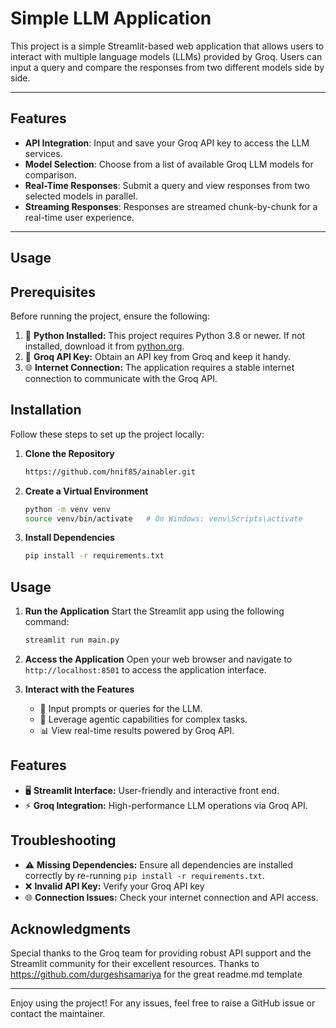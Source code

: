 # Simple LLM Application

This project is a simple Streamlit-based web application that allows users to interact with multiple language models (LLMs) provided by Groq. Users can input a query and compare the responses from two different models side by side.

---

## Features
- **API Integration**: Input and save your Groq API key to access the LLM services.
- **Model Selection**: Choose from a list of available Groq LLM models for comparison.
- **Real-Time Responses**: Submit a query and view responses from two selected models in parallel.
- **Streaming Responses**: Responses are streamed chunk-by-chunk for a real-time user experience.

---

## Usage

## Prerequisites
Before running the project, ensure the following:

1. 🐍 **Python Installed:** This project requires Python 3.8 or newer. If not installed, download it from [python.org](https://www.python.org/downloads/).
2. 🔑 **Groq API Key:** Obtain an API key from Groq and keep it handy.
3. 🌐 **Internet Connection:** The application requires a stable internet connection to communicate with the Groq API.

## Installation

Follow these steps to set up the project locally:

1. **Clone the Repository**
   ```bash
   https://github.com/hnif85/ainabler.git
   ```

2. **Create a Virtual Environment**
   ```bash
   python -m venv venv
   source venv/bin/activate   # On Windows: venv\Scripts\activate
   ```

3. **Install Dependencies**
   ```bash
   pip install -r requirements.txt
   ```


## Usage

1. **Run the Application**
   Start the Streamlit app using the following command:
   ```bash
   streamlit run main.py
   ```

2. **Access the Application**
   Open your web browser and navigate to `http://localhost:8501` to access the application interface.

3. **Interact with the Features**
   - 📝 Input prompts or queries for the LLM.
   - 🤖 Leverage agentic capabilities for complex tasks.
   - 📊 View real-time results powered by Groq API.

## Features
- 🖥️ **Streamlit Interface:** User-friendly and interactive front end.
- ⚡ **Groq Integration:** High-performance LLM operations via Groq API.

## Troubleshooting
- ⚠️ **Missing Dependencies:** Ensure all dependencies are installed correctly by re-running `pip install -r requirements.txt`.
- ❌ **Invalid API Key:** Verify your Groq API key 
- 🌐 **Connection Issues:** Check your internet connection and API access.

## Acknowledgments
Special thanks to the Groq team for providing robust API support and the Streamlit community for their excellent resources. Thanks to https://github.com/durgeshsamariya for the great readme.md template

---

Enjoy using the project! For any issues, feel free to raise a GitHub issue or contact the maintainer.
